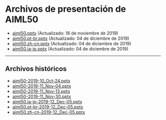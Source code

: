<!--
This is a machine generated file, and should not be edited, as it will be overwritten with future updates.
-->

# <a name="aiml50-presentation-files"></a>Archivos de presentación de AIML50

- [aiml50.pptx](https://globaleventcdn.blob.core.windows.net/assets/aiml/aiml50/aiml50.es-es.pptx) (Actualizado: 16 de noviembre de 2019)
- [aiml50.pt-br.pptx](https://globaleventcdn.blob.core.windows.net/assets/aiml/aiml50/aiml50.pt-br.pptx) (Actualizado: 04 de diciembre de 2019)
- [aiml50.zh-cn.pptx](https://globaleventcdn.blob.core.windows.net/assets/aiml/aiml50/aiml50.zh-cn.pptx) (Actualizado: 04 de diciembre de 2019)
- [aiml50.ja-jp.pptx](https://globaleventcdn.blob.core.windows.net/assets/aiml/aiml50/aiml50.ja-jp.pptx) (Actualizado: 04 de diciembre de 2019)
---
## <a name="historical-files"></a>Archivos históricos
- [aiml50-2019-10_Oct-24.pptx](https://globaleventcdn.blob.core.windows.net/assets/aiml/aiml50/aiml50-2019-10_Oct-24.pptx)
- [aiml50-2019-11_Nov-04.pptx](https://globaleventcdn.blob.core.windows.net/assets/aiml/aiml50/aiml50-2019-11_Nov-04.pptx)
- [aiml50-2019-11_Nov-13.pptx](https://globaleventcdn.blob.core.windows.net/assets/aiml/aiml50/aiml50-2019-11_Nov-13.pptx)
- [aiml50-2019-11_Nov-30.pptx](https://globaleventcdn.blob.core.windows.net/assets/aiml/aiml50/aiml50-2019-11_Nov-30.pptx)
- [aiml50.ja-jp-2019-12_Dec-05.pptx](https://globaleventcdn.blob.core.windows.net/assets/aiml/aiml50/aiml50.ja-jp-2019-12_Dec-05.pptx)
- [aiml50.pt-br-2019-12_Dec-05.pptx](https://globaleventcdn.blob.core.windows.net/assets/aiml/aiml50/aiml50.pt-br-2019-12_Dec-05.pptx)
- [aiml50.zh-cn-2019-12_Dec-05.pptx](https://globaleventcdn.blob.core.windows.net/assets/aiml/aiml50/aiml50.zh-cn-2019-12_Dec-05.pptx)



